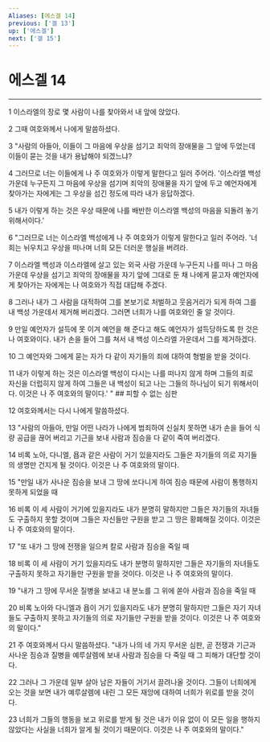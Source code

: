 ```yaml
---
Aliases: [에스겔 14]
previous: ['겔 13']
up: ['에스겔']
next: ['겔 15']
---
```

# 에스겔 14

***


1 이스라엘의 장로 몇 사람이 나를 찾아와서 내 앞에 앉았다. 

2 그때 여호와께서 나에게 말씀하셨다. 

3 "사람의 아들아, 이들이 그 마음에 우상을 섬기고 죄악의 장애물을 그 앞에 두었는데 이들이 묻는 것을 내가 용납해야 되겠느냐? 

4 그러므로 너는 이들에게 나 주 여호와가 이렇게 말한다고 일러 주어라. '이스라엘 백성 가운데 누구든지 그 마음에 우상을 섬기며 죄악의 장애물을 자기 앞에 두고 예언자에게 찾아가는 자에게는 그 우상을 섬긴 정도에 따라 내가 응답하겠다. 

5 내가 이렇게 하는 것은 우상 때문에 나를 배반한 이스라엘 백성의 마음을 되돌려 놓기 위해서이다.' 

6 "그러므로 너는 이스라엘 백성에게 나 주 여호와가 이렇게 말한다고 일러 주어라. '너희는 뉘우치고 우상을 떠나며 너희 모든 더러운 행실을 버려라. 

7 이스라엘 백성과 이스라엘에 살고 있는 외국 사람 가운데 누구든지 나를 떠나 그 마음 가운데 우상을 섬기고 죄악의 장애물을 자기 앞에 그대로 둔 채 나에게 묻고자 예언자에게 찾아가는 자에게는 나 여호와가 직접 대답해 주겠다. 

8 그러나 내가 그 사람을 대적하여 그를 본보기로 처벌하고 웃음거리가 되게 하여 그를 내 백성 가운데서 제거해 버리겠다. 그러면 너희가 나를 여호와인 줄 알 것이다. 

9 만일 예언자가 설득에 못 이겨 예언을 해 준다고 해도 예언자가 설득당하도록 한 것은 나 여호와이다. 내가 손을 들어 그를 쳐서 내 백성 이스라엘 가운데서 그를 제거하겠다. 

10 그 예언자와 그에게 묻는 자가 다 같이 자기들의 죄에 대하여 형벌을 받을 것이다. 

11 내가 이렇게 하는 것은 이스라엘 백성이 다시는 나를 떠나지 않게 하며 그들의 죄로 자신을 더럽히지 않게 하여 그들은 내 백성이 되고 나는 그들의 하나님이 되기 위해서이다. 이것은 나 주 여호와의 말이다.' " ## 피할 수 없는 심판 

12 여호와께서는 다시 나에게 말씀하셨다. 

13 "사람의 아들아, 만일 어떤 나라가 나에게 범죄하여 신실치 못하면 내가 손을 들어 식량 공급을 끊어 버리고 기근을 보내 사람과 짐승을 다 같이 죽여 버리겠다. 

14 비록 노아, 다니엘, 욥과 같은 사람이 거기 있을지라도 그들은 자기들의 의로 자기들의 생명만 건지게 될 것이다. 이것은 나 주 여호와의 말이다. 

15 "만일 내가 사나운 짐승을 보내 그 땅에 쏘다니게 하여 짐승 때문에 사람이 통행하지 못하게 되었을 때 

16 비록 이 세 사람이 거기에 있을지라도 내가 분명히 말하지만 그들은 자기들의 자녀들도 구출하지 못할 것이며 그들은 자신들만 구원을 받고 그 땅은 황폐해질 것이다. 이것은 나 주 여호와의 말이다. 

17 "또 내가 그 땅에 전쟁을 일으켜 칼로 사람과 짐승을 죽일 때 

18 비록 이 세 사람이 거기 있을지라도 내가 분명히 말하지만 그들은 자기들의 자녀들도 구출하지 못하고 자기들만 구원을 받을 것이다. 이것은 나 주 여호와의 말이다. 

19 "내가 그 땅에 무서운 질병을 보내고 내 분노를 그 위에 쏟아 사람과 짐승을 죽일 때 

20 비록 노아와 다니엘과 욥이 거기 있을지라도 내가 분명히 말하지만 그들은 자기 자녀들도 구출하지 못하고 자기들의 의로 자기들만 구원을 받을 것이다. 이것은 나 주 여호와의 말이다." 

21 주 여호와께서 다시 말씀하셨다. "내가 나의 네 가지 무서운 심판, 곧 전쟁과 기근과 사나운 짐승과 질병을 예루살렘에 보내 사람과 짐승을 다 죽일 때 그 피해가 대단할 것이다. 

22 그러나 그 가운데 일부 살아 남은 자들이 거기서 끌려나올 것이다. 그들이 너희에게 오는 것을 보면 내가 예루살렘에 내린 그 모든 재앙에 대하여 너희가 위로를 받을 것이다. 

23 너희가 그들의 행동을 보고 위로를 받게 될 것은 내가 이유 없이 이 모든 일을 행하지 않았다는 사실을 너희가 알게 될 것이기 때문이다. 이것은 나 주 여호와의 말이다."
